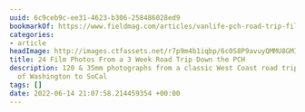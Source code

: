 ```yaml
---
uuid: 6c9ceb9c-ee31-4623-b306-258486028ed9
bookmarkOf: https://www.fieldmag.com/articles/vanlife-pch-road-trip-film
categories:
- article
headImage: http://images.ctfassets.net/r7p9m4b1iqbp/6c0S8P9avuyQMMU8GMIUsQ/3080d22133aafeef219dadcb948d59a7/Noah-PCH-roadtrip-10.jpg?w=1000
title: 24 Film Photos From a 3 Week Road Trip Down the PCH
description: 120 & 35mm photographs from a classic West Coast road trip from the top
  of Washington to SoCal
tags: []
date: 2022-06-14 21:07:58.214459354 +00:00
---
```

